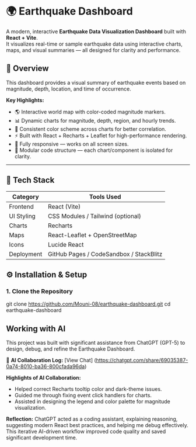 # 🌍 Earthquake Dashboard

A modern, interactive **Earthquake Data Visualization Dashboard** built with **React + Vite**.  
It visualizes real-time or sample earthquake data using interactive charts, maps, and visual summaries — all designed for clarity and performance.

## 🧠 Overview

This dashboard provides a visual summary of earthquake events based on magnitude, depth, location, and time of occurrence.

**Key Highlights:**
- 🌎 Interactive world map with color-coded magnitude markers.
- 📊 Dynamic charts for magnitude, depth, region, and hourly trends.
- 🎨 Consistent color scheme across charts for better correlation.
- ⚡ Built with React + Recharts + Leaflet for high-performance rendering.
- 📱 Fully responsive — works on all screen sizes.
- 🧩 Modular code structure — each chart/component is isolated for clarity.

---

## 🧰 Tech Stack

| Category | Tools Used |
|-----------|-------------|
| Frontend | React (Vite) |
| UI Styling | CSS Modules / Tailwind (optional) |
| Charts | Recharts |
| Maps | React-Leaflet + OpenStreetMap |
| Icons | Lucide React |
| Deployment | GitHub Pages / CodeSandbox / StackBlitz |



## ⚙️ Installation & Setup

### 1. Clone the Repository

git clone https://github.com/Mouni-08/earthquake-dashboard.git
cd earthquake-dashboard

## Working with AI 

This project was built with significant assistance from ChatGPT (GPT-5) to design, debug, and refine the Earthquake Dashboard.

🔗 **AI Collaboration Log:** [View Chat] (https://chatgpt.com/share/69035387-0a74-8010-ba36-800cfada96da)

**Highlights of AI Collaboration:**
- Helped correct Recharts tooltip color and dark-theme issues.
- Guided me through fixing event click handlers for charts.
- Assisted in designing the legend and color palette for magnitude visualization.

**Reflection:**
ChatGPT acted as a coding assistant, explaining reasoning, suggesting modern React best practices, and helping me debug effectively.  
This iterative AI-driven workflow improved code quality and saved significant development time.


